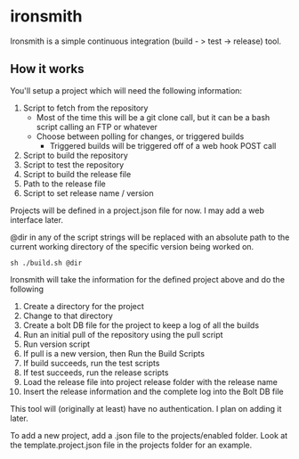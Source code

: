 # ironsmith

Ironsmith is a simple continuous integration (build - > test -> release) tool.


## How it works

You'll setup a project which will need the following information:

1. Script to fetch from the repository
	* Most of the time this will be a git clone call, but it can be a bash script calling an FTP or whatever
	* Choose between polling for changes, or triggered builds
		* Triggered builds will be triggered off of a web hook POST call
2. Script to build the repository
3. Script to test the repository
4. Script to build the release file
5. Path to the release file
6. Script to set release name / version

Projects will be defined in a project.json file for now.  I may add a web interface later.

@dir in any of the script strings will be replaced with an absolute path to the current working directory of the specific version being worked on.
```
sh ./build.sh @dir
```


Ironsmith will take the information for the defined project above and do the following

1. Create a directory for the project
2. Change to that directory
2. Create a bolt DB file for the project to keep a log of all the builds
3. Run an initial pull of the repository using the pull script
4. Run version script
4. If pull is a new version, then Run the Build Scripts
5. If build succeeds, run the test scripts
6. If test succeeds, run the release scripts
7. Load the release file into project release folder with the release name
8. Insert the release information and the complete log into the Bolt DB file

This tool will (originally at least) have no authentication.  I plan on adding it later.


To add a new project, add a .json file to the projects/enabled folder.  Look at the template.project.json file in the projects folder for an example.
